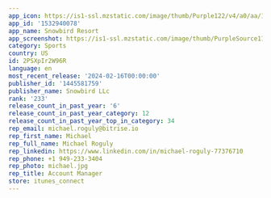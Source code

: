 ```yaml
---
app_icon: https://is1-ssl.mzstatic.com/image/thumb/Purple122/v4/a0/aa/1d/a0aa1d65-3d0a-803b-85df-4deea37fbb06/AppIcon-0-0-1x_U007emarketing-0-5-0-85-220.png/1024x1024bb.png
app_id: '1532940078'
app_name: Snowbird Resort
app_screenshot: https://is1-ssl.mzstatic.com/image/thumb/PurpleSource116/v4/9d/0f/b3/9d0fb34a-c55c-069a-e0a8-c483842dd79c/f6e2f394-2927-40c9-961c-b5d1631989bd_Apple_phone_TRACK.jpg/1242x2688bb.png
category: Sports
country: US
id: 2PSXpIr2W96R
language: en
most_recent_release: '2024-02-16T00:00:00'
publisher_id: '1445581759'
publisher_name: Snowbird LLc
rank: '233'
release_count_in_past_year: '6'
release_count_in_past_year_category: 12
release_count_in_past_year_top_in_category: 34
rep_email: michael.roguly@bitrise.io
rep_first_name: Michael
rep_full_name: Michael Roguly
rep_linkedin: https://www.linkedin.com/in/michael-roguly-77376710
rep_phone: +1 949-233-3404
rep_photo: michael.jpg
rep_title: Account Manager
store: itunes_connect
---
```

